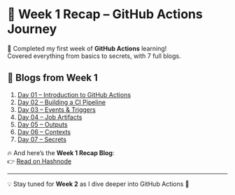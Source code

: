 # 🚀 Week 1 Recap – GitHub Actions Journey

🎯 Completed my first week of **GitHub Actions** learning!  
Covered everything from basics to secrets, with 7 full blogs.  

## 📖 Blogs from Week 1
1. [Day 01 – Introduction to GitHub Actions](https://abdulraheem.hashnode.dev/day01-introduction-to-github-actions)
2. [Day 02 – Building a CI Pipeline](https://abdulraheem.hashnode.dev/day-02-building-a-cicd-pipeline-with-github-actions)
3. [Day 03 – Events & Triggers](https://abdulraheem.hashnode.dev/github-actions-events-triggers)
4. [Day 04 – Job Artifacts](https://abdulraheem.hashnode.dev/day-04-job-artifacts-in-github-actions)
5. [Day 05 – Outputs](https://abdulraheem.hashnode.dev/day-05-outputs-in-github-actions)
6. [Day 06 – Contexts](https://abdulraheem.hashnode.dev/day-06-github-actions-contexts-what-they-are-how-to-use-them)
7. [Day 07 – Secrets](https://abdulraheem.hashnode.dev/day-07-github-actions-variables-and-secrets-made-simple)

🔥 And here’s the **Week 1 Recap Blog**:  
👉 [Read on Hashnode](https://abdulraheem.hashnode.dev/week-1-recap-my-github-actions-journey)

---

💡 Stay tuned for **Week 2** as I dive deeper into GitHub Actions 🚀

